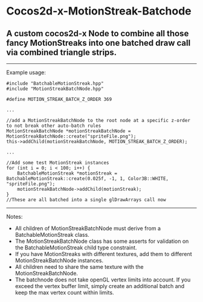 # Cocos2d-x-MotionStreak-Batchode

## A custom cocos2d-x Node to combine all those fancy MotionStreaks into one batched draw call via combined triangle strips.

---

Example usage:
```
#include "BatchableMotionStreak.hpp"
#include "MotionStreakBatchNode.hpp"

#define MOTION_STREAK_BATCH_Z_ORDER 369

...

//add a MotionStreakBatchNode to the root node at a specific z-order to not break other auto-batch rules
MotionStreakBatchNode *motionStreakBatchNode = MotionStreakBatchNode::create("spriteFile.png");
this->addChild(motionStreakBatchNode, MOTION_STREAK_BATCH_Z_ORDER);

...

//Add some test MotionStreak instances
for (int i = 0; i < 100; i++) {
    BatchableMotionStreak *motionStreak = BatchableMotionStreak::create(0.025f, -1, 1, Color3B::WHITE, "spriteFile.png");
    motionStreakBatchNode->addChild(motionStreak);
}
//These are all batched into a single glDrawArrays call now   
```

---

Notes:
- All children of MotionStreakBatchNode must derive from a BatchableMotionStreak class.
- The MotionStreakBatchNode class has some asserts for validation on the BatchableMotionStreak child type constraint.
- If you have MotionStreaks with different textures, add them to different MotionStreakBatchNode instances.
- All children need to share the same texture with the MotionStreakBatchNode.
- The batchnode does not take openGL vertex limits into account. If you exceed the vertex buffer limit, simply create an additional batch and keep the max vertex count within limits.